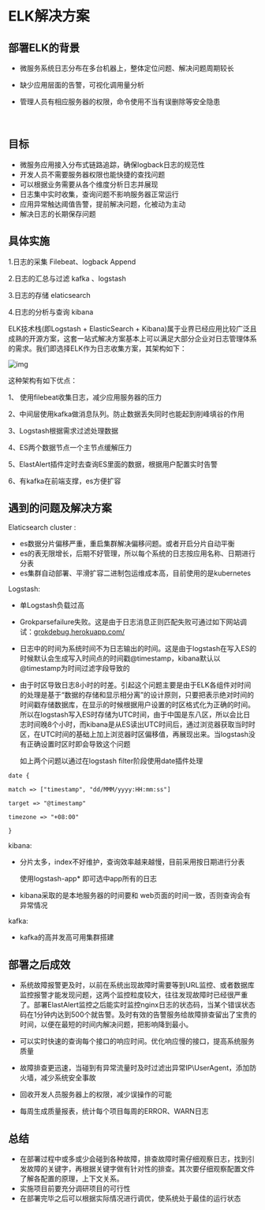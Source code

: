 # ELK解决方案

## 部署ELK的背景

- 微服务系统日志分布在多台机器上，整体定位问题、解决问题周期较长

- 缺少应用层面的告警，可视化调用量分析

- 管理人员有相应服务器的权限，命令使用不当有误删除等安全隐患

  ​         

## 目标

- 微服务应用接入分布式链路追踪，确保logback日志的规范性
- 开发人员不需要服务器权限也能快捷的查找问题
- 可以根据业务需要从各个维度分析日志并展现
- 日志集中实时收集，查询问题不影响服务器正常运行
- 应用异常触达阈值告警，提前解决问题，化被动为主动
- 解决日志的长期保存问题

## 具体实施

1.日志的采集   Filebeat、logback Append

2.日志的汇总与过滤 kafka 、logstash

3.日志的存储     elaticsearch

4.日志的分析与查询    kibana



ELK技术栈(即Logstash + ElasticSearch + Kibana)属于业界已经应用比较广泛且成熟的开源方案，这套一站式解决方案基本上可以满足大部分企业对日志管理体系的需求。我们即选择ELK作为日志收集方案，其架构如下：



![img](https://pic4.zhimg.com/80/v2-8453780905df64756155c50d06cac263_hd.jpg)        

这种架构有如下优点：

1、 使用filebeat收集日志，减少应用服务器的压力

2、中间层使用kafka做消息队列。防止数据丢失同时也能起到削峰填谷的作用

3、Logstash根据需求过滤处理数据

4、ES两个数据节点一个主节点缓解压力

5、ElastAlert插件定时去查询ES里面的数据，根据用户配置实时告警

6、有kafka在前端支撑，es方便扩容



## 遇到的问题及解决方案

Elaticsearch cluster :

- es数据分片偏移严重，重启集群解决偏移问题。或者开启分片自动平衡
- es的表无限增长，后期不好管理，所以每个系统的日志按应用名称、日期进行分表
- es集群自动部署、平滑扩容二进制包运维成本高，目前使用的是kubernetes


Logstash:

- 单Logstash负载过高

- Grokparsefailure失败。这是由于日志消息正则匹配失败可通过如下网站调试：[grokdebug.herokuapp.com/](http://link.zhihu.com/?target=https%3A//link.juejin.im/%3Ftarget%3Dhttps%253A%252F%252Fgrokdebug.herokuapp.com%252F)

- 日志中的时间为系统时间不为日志输出的时间。这是由于logstash在写入ES的时候默认会生成写入时间点的时间戳@timestamp，kibana默认以@timestamp为时间过滤字段导致的

- 由于时区导致日志8小时的时差。引起这个问题主要是由于ELK各组件对时间的处理是基于“数据的存储和显示相分离”的设计原则，只要把表示绝对时间的时间戳存储数据库，在显示的时候根据用户设置的时区格式化为正确的时间。所以在logstash写入ES时存储为UTC时间，由于中国是东八区，所以会比日志时间晚8个小时，而kibana是从ES读出UTC时间后，通过浏览器获取当时时区，在UTC时间的基础上加上浏览器时区偏移值，再展现出来。当logstash没有正确设置时区时即会导致这个问题

  如上两个问题以通过在logstash filter阶段使用date插件处理

```
date {

match => ["timestamp", "dd/MMM/yyyy:HH:mm:ss"]

target => "@timestamp"

timezone => "+08:00"

}
```

kibana:

- 分片太多，index不好维护，查询效率越来越慢，目前采用按日期进行分表

   使用logstash-app*   即可选中app所有的日志

- kibana采取的是本地服务器的时间要和 web页面的时间一致，否则查询会有异常情况

kafka:

- kafka的高并发高可用集群搭建

   





## 部署之后成效

- 系统故障报警更及时，以前在系统出现故障时需要等到URL监控、或者数据库监控报警才能发现问题，这两个监控粒度较大，往往发现故障时已经很严重了。部署ElastAlert监控之后能实时监控nginx日志的状态码，当某个错误状态码在1分钟内达到500个就告警。及时有效的告警服务给故障排查留出了宝贵的时间，以便在最短的时间内解决问题，把影响降到最小。

- 可以实时快速的查询每个接口的响应时间。优化响应慢的接口，提高系统服务质量
- 故障排查更迅速，当碰到有异常流量时及时过滤出异常IP\UserAgent，添加防火墙，减少系统安全事故
- 回收开发人员服务器上的权限，减少误操作的可能
- 每周生成质量报表，统计每个项目每周的ERROR、WARN日志



## 总结

- 在部署过程中或多或少会碰到各种故障，排查故障时需仔细观察日志，找到引发故障的关键字，再根据关键字做有针对性的排查。其次要仔细观察配置文件了解各配置的原理，上下文关系。
- 实施项目前要充分调研项目的可行性 
- 在部署完毕之后可以根据实际情况进行调优，使系统处于最佳的运行状态